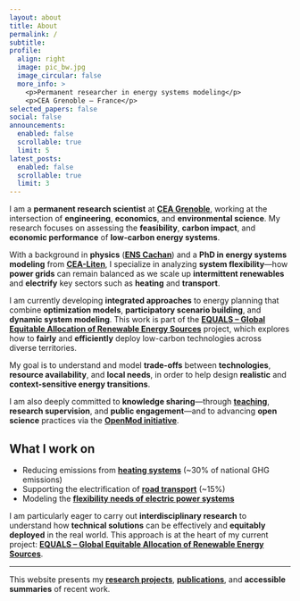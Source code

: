 ```yaml
---
layout: about
title: About
permalink: /
subtitle: 
profile:
  align: right
  image: pic_bw.jpg
  image_circular: false
  more_info: >
    <p>Permanent researcher in energy systems modeling</p>
    <p>CEA Grenoble – France</p>
selected_papers: false
social: false
announcements:
  enabled: false
  scrollable: true
  limit: 5
latest_posts:
  enabled: false
  scrollable: true
  limit: 3
---
```


<!-- Hidden h1 for SEO -->
<h1 style="display:none;">Arthur Clerjon – Researcher in Energy Systems Modeling, Decarbonation of power systems</h1>

I am a **permanent research scientist** at [**CEA Grenoble**](https://www.cea.fr/english/Pages/energy/energy.aspx), working at the intersection of **engineering**, **economics**, and **environmental science**. My research focuses on assessing the **feasibility**, **carbon impact**, and **economic performance** of **low-carbon energy systems**.

With a background in **physics** ([**ENS Cachan**](https://ens-paris-saclay.fr/)) and a **PhD in energy systems modeling** from [**CEA-Liten**](https://liten.cea.fr/cea-tech/liten/Pages/en/Welcome.aspx), I specialize in analyzing **system flexibility**—how **power grids** can remain balanced as we scale up **intermittent renewables** and **electrify** key sectors such as **heating** and **transport**.

I am currently developing **integrated approaches** to energy planning that combine **optimization models**, **participatory scenario building**, and **dynamic system modeling**. This work is part of the [**EQUALS – Global Equitable Allocation of Renewable Energy Sources**](/equals) project, which explores how to **fairly** and **efficiently** deploy low-carbon technologies across diverse territories.

My goal is to understand and model **trade-offs** between **technologies**, **resource availability**, and **local needs**, in order to help design **realistic** and **context-sensitive energy transitions**.

I am also deeply committed to **knowledge sharing**—through [**teaching**](https://www.ense3.grenoble-inp.fr/), **research supervision**, and **public engagement**—and to advancing **open science** practices via the [**OpenMod initiative**](https://openmod-initiative.org/).

## What I work on

- Reducing emissions from **[heating systems](/projects/heat-decarbonization)** (~30% of national GHG emissions)  
- Supporting the electrification of **[road transport](/projects/transport-decarbonization)** (~15%)  
- Modeling the **[flexibility needs of electric power systems](/projects/energy-system-flexibility)**

I am particularly eager to carry out **interdisciplinary research** to understand how **technical solutions** can be effectively and **equitably deployed** in the real world. This approach is at the heart of my current project: **[EQUALS – Global Equitable Allocation of Renewable Energy Sources](/equals)**.

---

This website presents my [**research projects**](/projects/), [**publications**](/publications/), and **accessible summaries** of recent work.